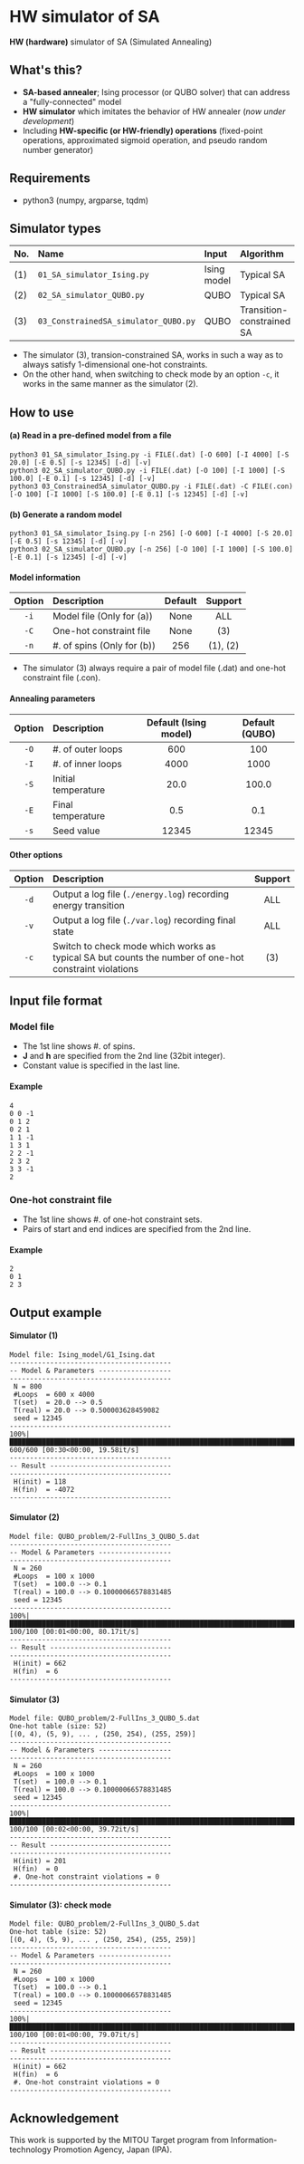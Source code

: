 # HW simulator of SA
**HW (hardware)** simulator of SA (Simulated Annealing)

## What's this?
* **SA-based annealer**; Ising processor (or QUBO solver) that can address a "fully-connected" model
* **HW simulator** which imitates the behavior of HW annealer (*now under development*)
* Including **HW-specific (or HW-friendly) operations** (fixed-point operations, approximated sigmoid operation, and pseudo random number generator)

## Requirements
* python3 (numpy, argparse, tqdm)

## Simulator types
|No.|Name|Input|Algorithm|
|:----|:---------|:-----|:-----|
|(1)|`01_SA_simulator_Ising.py`|Ising model|Typical SA|
|(2)|`02_SA_simulator_QUBO.py`|QUBO|Typical SA|
|(3)|`03_ConstrainedSA_simulator_QUBO.py`|QUBO|Transition-constrained SA|

* The simulator (3), transion-constrained SA, works in such a way as to always satisfy 1-dimensional one-hot constraints.
* On the other hand, when switching to check mode by an option `-c`, it works in the same manner as the simulator (2).

## How to use
#### (a) Read in a pre-defined model from a file
```
python3 01_SA_simulator_Ising.py -i FILE(.dat) [-O 600] [-I 4000] [-S 20.0] [-E 0.5] [-s 12345] [-d] [-v]
python3 02_SA_simulator_QUBO.py -i FILE(.dat) [-O 100] [-I 1000] [-S 100.0] [-E 0.1] [-s 12345] [-d] [-v]
python3 03_ConstrainedSA_simulator_QUBO.py -i FILE(.dat) -C FILE(.con) [-O 100] [-I 1000] [-S 100.0] [-E 0.1] [-s 12345] [-d] [-v]
```

#### (b) Generate a random model
```
python3 01_SA_simulator_Ising.py [-n 256] [-O 600] [-I 4000] [-S 20.0] [-E 0.5] [-s 12345] [-d] [-v]
python3 02_SA_simulator_QUBO.py [-n 256] [-O 100] [-I 1000] [-S 100.0] [-E 0.1] [-s 12345] [-d] [-v]
```

#### Model information
|Option|Description|Default|Support|
|:----:|:---------|:-----:|:-----:|
|`-i`|Model file (Only for (a))|None|ALL|
|`-C`|One-hot constraint file|None|(3)|
|`-n`|#. of spins (Only for (b))|256|(1), (2)|

* The simulator (3) always require a pair of model file (.dat) and one-hot constraint file (.con).

#### Annealing parameters
|Option|Description|Default (Ising model)|Default (QUBO)|
|:----:|:---------|:-----:|:-----:|
|`-O`|#. of outer loops|600|100|
|`-I`|#. of inner loops|4000|1000|
|`-S`|Initial temperature|20.0|100.0|
|`-E`|Final temperature|0.5|0.1|
|`-s`|Seed value|12345|12345|

#### Other options
|Option|Description|Support|
|:----:|:---------|:-----:|
|`-d`|Output a log file (`./energy.log`) recording energy transition|ALL|
|`-v`|Output a log file (`./var.log`) recording final state|ALL|
|`-c`|Switch to check mode which works as typical SA but counts the number of one-hot constraint violations|(3)|

## Input file format

### Model file
* The 1st line shows #. of spins.
* **J** and **h** are specified from the 2nd line (32bit integer).
* Constant value is specified in the last line.

#### Example
```
4
0 0 -1
0 1 2
0 2 1
1 1 -1
1 3 1
2 2 -1
2 3 2
3 3 -1
2
```

### One-hot constraint file 
* The 1st line shows #. of one-hot constraint sets.
* Pairs of start and end indices are specified from the 2nd line.

#### Example
```
2
0 1
2 3
```

## Output example

#### Simulator (1)
```
Model file: Ising_model/G1_Ising.dat
----------------------------------------
-- Model & Parameters ------------------
----------------------------------------
 N = 800
 #Loops  = 600 x 4000
 T(set)  = 20.0 --> 0.5
 T(real) = 20.0 --> 0.500003628459082
 seed = 12345
----------------------------------------
100%|██████████████████████████████████████████████████████████████████████████████| 600/600 [00:30<00:00, 19.58it/s]
----------------------------------------
-- Result ------------------------------
----------------------------------------
 H(init) = 118
 H(fin)  = -4072
----------------------------------------
```

#### Simulator (2)
```
Model file: QUBO_problem/2-FullIns_3_QUBO_5.dat
----------------------------------------
-- Model & Parameters ------------------
----------------------------------------
 N = 260
 #Loops  = 100 x 1000
 T(set)  = 100.0 --> 0.1
 T(real) = 100.0 --> 0.10000066578831485
 seed = 12345
----------------------------------------
100%|██████████████████████████████████████████████████████████████████████████████| 100/100 [00:01<00:00, 80.17it/s]
----------------------------------------
-- Result ------------------------------
----------------------------------------
 H(init) = 662
 H(fin)  = 6
----------------------------------------
```

#### Simulator (3)
```
Model file: QUBO_problem/2-FullIns_3_QUBO_5.dat
One-hot table (size: 52)
[(0, 4), (5, 9), ... , (250, 254), (255, 259)]
----------------------------------------
-- Model & Parameters ------------------
----------------------------------------
 N = 260
 #Loops  = 100 x 1000
 T(set)  = 100.0 --> 0.1
 T(real) = 100.0 --> 0.10000066578831485
 seed = 12345
----------------------------------------
100%|██████████████████████████████████████████████████████████████████████████████| 100/100 [00:02<00:00, 39.72it/s]
----------------------------------------
-- Result ------------------------------
----------------------------------------
 H(init) = 201
 H(fin)  = 0
 #. One-hot constraint violations = 0
----------------------------------------
```

#### Simulator (3): check mode
```
Model file: QUBO_problem/2-FullIns_3_QUBO_5.dat
One-hot table (size: 52)
[(0, 4), (5, 9), ... , (250, 254), (255, 259)]
----------------------------------------
-- Model & Parameters ------------------
----------------------------------------
 N = 260
 #Loops  = 100 x 1000
 T(set)  = 100.0 --> 0.1
 T(real) = 100.0 --> 0.10000066578831485
 seed = 12345
----------------------------------------
100%|██████████████████████████████████████████████████████████████████████████████| 100/100 [00:01<00:00, 79.07it/s]
----------------------------------------
-- Result ------------------------------
----------------------------------------
 H(init) = 662
 H(fin)  = 6
 #. One-hot constraint violations = 0
----------------------------------------
```

## Acknowledgement
This work is supported by the MITOU Target program from Information-technology Promotion Agency, Japan (IPA).
